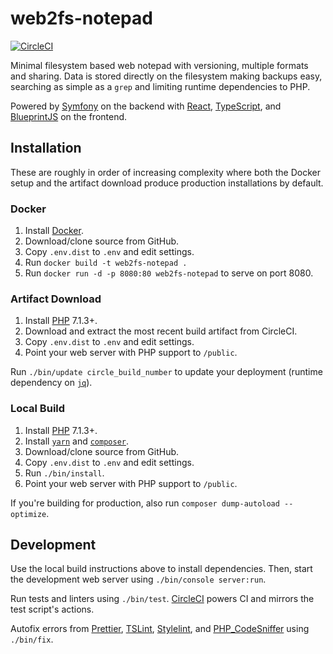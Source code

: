 # web2fs-notepad

[![CircleCI](https://circleci.com/gh/sushain97/web2fs-notepad.svg?style=svg&circle-token=42feed6af40ba8f31483d2249a20b855a3e7d776)](https://circleci.com/gh/sushain97/web2fs-notepad)

Minimal filesystem based web notepad with versioning, multiple formats and
sharing. Data is stored directly on the filesystem making backups easy,
searching as simple as a `grep` and limiting runtime dependencies to PHP.

Powered by [Symfony][1] on the backend with [React][2], [TypeScript][3], and
[BlueprintJS][4] on the frontend.

## Installation

These are roughly in order of increasing complexity where both the Docker
setup and the artifact download produce production installations by default.

### Docker

1. Install [Docker][12].
1. Download/clone source from GitHub.
1. Copy `.env.dist` to `.env` and edit settings.
1. Run `docker build -t web2fs-notepad .`
1. Run `docker run -d -p 8080:80 web2fs-notepad` to serve on port 8080.

### Artifact Download

1. Install [PHP][11] 7.1.3+.
1. Download and extract the most recent build artifact from CircleCI.
1. Copy `.env.dist` to `.env` and edit settings.
1. Point your web server with PHP support to `/public`.

Run `./bin/update circle_build_number` to update your deployment (runtime
dependency on [`jq`][14]).

### Local Build

1. Install [PHP][11] 7.1.3+.
1. Install [`yarn`][5] and [`composer`][6].
1. Download/clone source from GitHub.
1. Copy `.env.dist` to `.env` and edit settings.
1. Run `./bin/install`.
1. Point your web server with PHP support to `/public`.

If you're building for production, also run
`composer dump-autoload --optimize`.

## Development

Use the local build instructions above to install dependencies. Then, start
the development web server using `./bin/console server:run`.

Run tests and linters using `./bin/test`. [CircleCI][7] powers CI and mirrors
the test script's actions.

Autofix errors from [Prettier][8], [TSLint][9], [Stylelint][13], and
[PHP_CodeSniffer][10] using `./bin/fix`.

[1]: https://symfony.com/
[2]: https://reactjs.org/
[3]: http://typescriptlang.org/
[4]: https://blueprintjs.com/
[5]: https://yarnpkg.com/
[6]: https://getcomposer.org/
[7]: https://circleci.com/
[8]: https://prettier.io/
[9]: https://palantir.github.io/tslint/
[10]: http://pear.php.net/package/PHP_CodeSniffer
[11]: http://www.php.net/
[12]: https://www.docker.com/
[13]: https://stylelint.io/
[14]: https://stedolan.github.io/jq/
